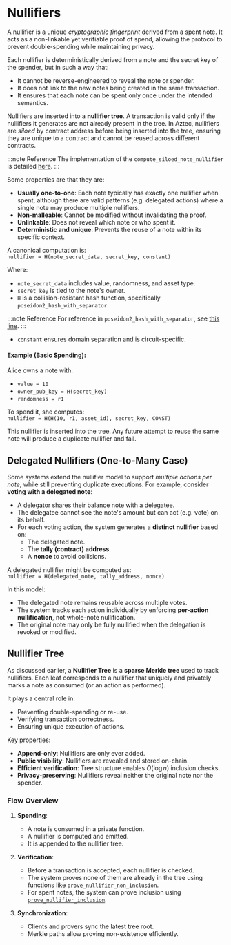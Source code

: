 # Nullifiers

A nullifier is a unique *cryptographic fingerprint* derived from a spent note. It acts as a non-linkable yet verifiable proof of spend, allowing the protocol to prevent double-spending while maintaining privacy.

Each nullifier is deterministically derived from a note and the secret key of the spender, but in such a way that:

- It cannot be reverse-engineered to reveal the note or spender.
- It does not link to the new notes being created in the same transaction.
- It ensures that each note can be spent only once under the intended semantics.

Nullifiers are inserted into a **nullifier tree**. A transaction is valid only if the nullifiers it generates are not already present in the tree. In Aztec, nullifiers are *siloed* by contract address before being inserted into the tree, ensuring they are unique to a contract and cannot be reused across different contracts.

:::note Reference
The implementation of the `compute_siloed_note_nullifier` is detailed [here](https://github.com/AztecProtocol/aztec-packages/blob/2b9c409698cf0f475a7a9f5884117c8ad2a4f79a/noir-projects/aztec-nr/aztec/src/note/utils.nr#L77-L90). 
:::

Some properties are that they are:

- **Usually one-to-one**: Each note typically has exactly one nullifier when spent, although there are valid patterns (e.g. delegated actions) where a single note may produce multiple nullifiers.
- **Non-malleable**: Cannot be modified without invalidating the proof.
- **Unlinkable**: Does not reveal which note or who spent it.
- **Deterministic and unique**: Prevents the reuse of a note within its specific context.

A canonical computation is:  
`nullifier = H(note_secret_data, secret_key, constant)`

Where:
- `note_secret_data` includes value, randomness, and asset type.
- `secret_key` is tied to the note's owner.
- `H` is a collision-resistant hash function, specifically `poseidon2_hash_with_separator`.

:::note Reference
For reference in `poseidon2_hash_with_separator`, see [this line](https://github.com/AztecProtocol/aztec-packages/blob/a45107e7f95b675cb2768b6bcb06483b511141f4/noir-projects/aztec-nr/aztec/src/hash.nr#L7).
:::

- `constant` ensures domain separation and is circuit-specific.

#### Example (Basic Spending):
Alice owns a note with:
- `value = 10`
- `owner_pub_key = H(secret_key)`
- `randomness = r1`

To spend it, she computes:  
`nullifier = H(H(10, r1, asset_id), secret_key, CONST)`

This nullifier is inserted into the tree. Any future attempt to reuse the same note will produce a duplicate nullifier and fail.

## Delegated Nullifiers (One-to-Many Case)

Some systems extend the nullifier model to support *multiple actions per note*, while still preventing duplicate executions. For example, consider **voting with a delegated note**:

- A delegator shares their balance note with a delegatee.
- The delegatee cannot see the note's amount but can act (e.g. vote) on its behalf.
- For each voting action, the system generates a **distinct nullifier** based on:
  - The delegated note.
  - The **tally (contract) address**.
  - A **nonce** to avoid collisions.

A delegated nullifier might be computed as:  
`nullifier = H(delegated_note, tally_address, nonce)`

In this model:
- The delegated note remains reusable across multiple votes.
- The system tracks each action individually by enforcing **per-action nullification**, not whole-note nullification.
- The original note may only be fully nullified when the delegation is revoked or modified.

## Nullifier Tree

As discussed earlier, a **Nullifier Tree** is a **sparse Merkle tree** used to track nullifiers. Each leaf corresponds to a nullifier that uniquely and privately marks a note as consumed (or an action as performed).

It plays a central role in:

- Preventing double-spending or re-use.
- Verifying transaction correctness.
- Ensuring unique execution of actions.

Key properties:

- **Append-only**: Nullifiers are only ever added.
- **Public visibility**: Nullifiers are revealed and stored on-chain.
- **Efficient verification**: Tree structure enables $O(\log n)$ inclusion checks.
- **Privacy-preserving**: Nullifiers reveal neither the original note nor the spender.

### Flow Overview

1. **Spending**:
    - A note is consumed in a private function.
    - A nullifier is computed and emitted.
    - It is appended to the nullifier tree.

2. **Verification**:
    - Before a transaction is accepted, each nullifier is checked.
    - The system proves none of them are already in the tree using functions like [`prove_nullifier_non_inclusion`](https://github.com/AztecProtocol/aztec-packages/blob/a45107e7f95b675cb2768b6bcb06483b511141f4/noir-projects/aztec-nr/aztec/src/history/nullifier_non_inclusion.nr#L23-L55).
    - For spent notes, the system can prove inclusion using [`prove_nullifier_inclusion`](https://github.com/AztecProtocol/aztec-packages/blob/a45107e7f95b675cb2768b6bcb06483b511141f4/noir-projects/aztec-nr/aztec/src/history/nullifier_inclusion.nr#L21-L45).

3. **Synchronization**:
    - Clients and provers sync the latest tree root.
    - Merkle paths allow proving non-existence efficiently.
